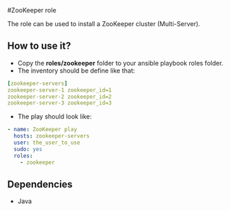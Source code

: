 #ZooKeeper role

The role can be used to install a ZooKeeper cluster (Multi-Server).

How to use it?
-----
* Copy the __roles/zookeeper__ folder to your ansible playbook roles folder.
* The inventory should be define like that:
```yaml
[zookeeper-servers]
zookeeper-server-1 zookeeper_id=1
zookeeper-server-2 zookeeper_id=2
zookeeper-server-3 zookeeper_id=3
```
* The play should look like:
```yaml
- name: ZooKeeper play
  hosts: zookeeper-servers
  user: the_user_to_use
  sudo: yes
  roles:
    - zookeeper

```
Dependencies
-----
* Java